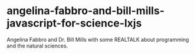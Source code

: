 angelina-fabbro-and-bill-mills-javascript-for-science-lxjs
==========================================================

Angelina Fabbro and Dr. Bill Mills with some REALTALK about programming and the natural sciences.
